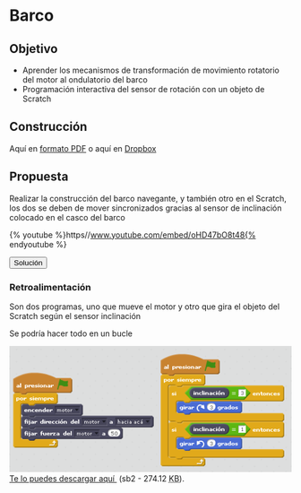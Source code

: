 
# Barco

## Objetivo

- Aprender los mecanismos de transformación de movimiento rotatorio del motor al ondulatorio del barco
- Programación interactiva del sensor de rotación con un objeto de Scratch

## Construcción

Aquí en [formato PDF](http://ro-botica.com/pdf/WeDo/Sail%20Boat%20Storm.pdf) o aquí en [Dropbox](https://www.dropbox.com/s/0nxfaw204ctabqn/VELERO.pdf?dl=0)

## Propuesta

Realizar la construcción del barco navegante, y también otro en el Scratch, los dos se deben de mover sincronizados gracias al sensor de inclinación colocado en el casco del barco

{% youtube %}https//www.youtube.com/embed/oHD47bO8t48{% endyoutube %}
<script type="text/javascript">var feedback28_93text = "Solución";</script><input type="button" name="toggle-feedback-28_93" value="Solución" class="feedbackbutton" onclick="$exe.toggleFeedback(this,false);return false" />

### Retroalimentación

Son dos programas, uno que mueve el motor y otro que gira el objeto del Scratch según el sensor inclinación

Se podría hacer todo en un bucle

![](img/barco.png)
[Te lo puedes descargar aquí ](barco_navegando.sb2) (sb2 - 274.12 <abbr lang="en" title="KiloBytes">KB</abbr>).

